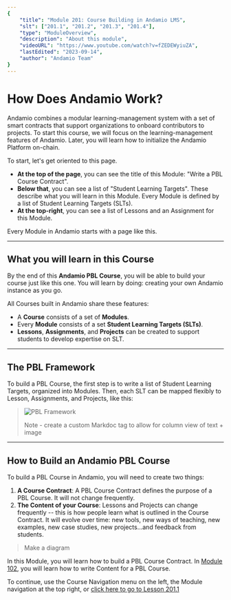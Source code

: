 ```yaml
---
{
    "title": "Module 201: Course Building in Andamio LMS",
    "slt": ["201.1", "201.2", "201.3", "201.4"],
    "type": "ModuleOverview",
    "description": "About this module",
    "videoURL": "https://www.youtube.com/watch?v=fZEDEWyiuZA",
    "lastEdited": "2023-09-14",
    "author": "Andamio Team"
}
---
```


# How Does Andamio Work?
Andamio combines a modular learning-management system with a set of smart contracts that support organizations to onboard contributors to projects. To start this course, we will focus on the learning-management features of Andamio. Later, you will learn how to initialize the Andamio Platform on-chain.

To start, let's get oriented to this page.

- **At the top of the page**, you can see the title of this Module: "Write a PBL Course Contract".
- **Below that**, you can see a list of "Student Learning Targets". These describe what you will learn in this Module. Every Module is defined by a list of Student Learning Targets (SLTs).
- **At the top-right**, you can see a list of Lessons and an Assignment for this Module.

Every Module in Andamio starts with a page like this.

---

## What you will learn in this Course

By the end of this **Andamio PBL Course**, you will be able to build your course just like this one. You will learn by doing: creating your own Andamio instance as you go.

All Courses built in Andamio share these features:
- A **Course** consists of a set of **Modules**.
- Every **Module** consists of a set **Student Learning Targets (SLTs)**.
- **Lessons**, **Assignments**, and **Projects** can be created to support students to develop expertise on SLT.

---

## The PBL Framework
To build a PBL Course, the first step is to write a list of Student Learning Targets, organized into Modules. Then, each SLT can be mapped flexibly to Lesson, Assignments, and Projects, like this:

> ![PBL Framework](/course/pbl_framework.png)
>
> Note - create a custom Markdoc tag to allow for column view of text + image

---

## How to Build an Andamio PBL Course
To build a PBL Course in Andamio, you will need to create two things:

1. **A Course Contract**: A PBL Course Contract defines the purpose of a PBL Course. It will not change frequently.
2. **The Content of your Course**: Lessons and Projects can change frequently -- this is how people learn what is outlined in the Course Contract. It will evolve over time: new tools, new ways of teaching, new examples, new case studies, new projects...and feedback from students.

> Make a diagram

In this Module, you will learn how to build a PBL Course Contract. In [Module 102](/course/modules/102), you will learn how to write Content for a PBL Course.

To continue, use the Course Navigation menu on the left, the Module navigation at the top right, or [click here to go to Lesson 201.1](/course/module/201/2011)